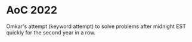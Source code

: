 # AoC 2022

Omkar's attempt (keyword attempt) to solve problems after midnight EST quickly for the second year in a row.
